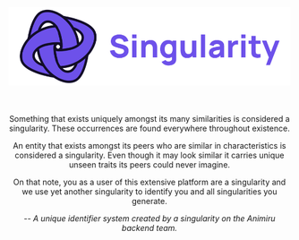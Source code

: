 <div align="center" width="100">
  <br />
  <img src="./banner.png" alt="logo... get better internet nerd"/>
  <br />
  <br />
  <br />
  <p>Something that exists uniquely amongst its many similarities is considered a singularity. These occurrences are found everywhere throughout existence.</p>
  <p>An entity that exists amongst its peers who are similar in characteristics is considered a singularity. Even though it may look similar it carries unique unseen traits its peers could never imagine.</p>
  <p>On that note, you as a user of this extensive platform are a singularity and we use yet another singularity to identify you and all singularities you generate.</p>
  <p><i>-- A unique identifier system created by a singularity on
the Animiru backend team.</i></p>
</div>
